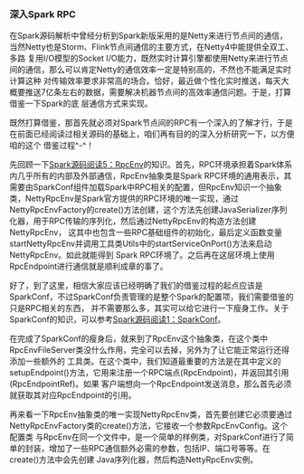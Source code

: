 ### 深入Spark RPC

在Spark源码解析中曾经分析到Spark新版采用的是Netty来进行节点间的通信，当然Netty也是Storm、Flink节点间通信的主要方式，在Netty4中能提供全双工、多路
复用I/O模型的Socket I/O能力，既然实时计算引擎都使用Netty来进行节点间的通信，那么可以肯定Netty的通信效率一定是特别高的，不然也不能满足实时计算这种
对传输效率要求非常高的场合。恰好，最近做个性化实时推送，每天大概要推送7亿条左右的数据，需要解决机器节点间的高效率通信问题。于是，打算借鉴一下Spark的底
层通信方式来实现。

既然打算借鉴，那首先就必须对Spark节点间的RPC有一个深入的了解才行，于是在前面已经阅读过相关源码的基础上，咱们再有目的的深入分析研究一下，以方便咱的这个
借鉴过程^-^！

先回顾一下[Spark源码阅读5：RpcEnv](./master/docs/rpcenv.md)的知识。首先，RPC环境承担着Spark体系内几乎所有的内部及外部通信，RpcEnv抽象类是Spark
RPC环境的通用表示，其需要由SparkConf组件加载Spark中RPC相关的配置，但RpcEnv知识一个抽象类，NettyRpcEnv是Spark官方提供的RPC环境的唯一实现，通过
NettyRpcEnvFactory的create()方法创建，这个方法先创建JavaSerializer序列化器，用于RPC传输的序列化，然后通过NettyRpcEnv的构造方法创建NettyRpcEnv，
这其中也包含一些RPC基础组件的初始化，最后定义函数变量startNettyRpcEnv并调用工具类Utils中的startServiceOnPort()方法来启动NettyRpcEnv。如此就能得到
Spark RPC环境了。之后再在这层环境上使用RpcEndpoint进行通信就是顺利成章的事了。

好了，到了这里，相信大家应该已经明确了我们的借鉴过程的起点应该是SparkConf，不过SparkConf负责管理的是整个Spark的配置项，我们需要借鉴的只是RPC相关的东西，
并不需要那么多，其实可以给它进行一下瘦身工作。关于SparkConf的知识，可以参考[Spark源码阅读1：SparkConf](./master/docs/sparkconf.md)。

在完成了SparkConf的瘦身后，就来到了RpcEnv这个抽象类，在这个类中RpcEnvFileServer类没什么作用，完全可以去掉，另外为了让它能正常运行还得添加一些额外的
工具类。在这个类中，我们知道最重要的方法是在其中定义的setupEndpoint()方法，它用来注册一个RPC端点(RpcEndpoint)，并返回其引用(RpcEndpointRef)。如果
客户端想向一个RpcEndpoint发送消息，那么首先必须就获取其对应RpcEndpoint的引用。

再来看一下RpcEnv抽象类的唯一实现NettyRpcEnv类，首先要创建它必须要通过NettyRpcEnvFactory类的create()方法，它接收一个参数RpcEnvConfig。这个配置类
与RpcEnv在同一个文件中，是一个简单的样例类，对SparkConf进行了简单的封装，增加了一些RPC通信额外必需的参数，包括IP、端口号等等。在create()方法中会先创建
Java序列化器，然后构造NettyRpcEnv实例。